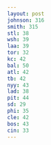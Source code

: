 ```yaml
---
layout: post
johnson: 316
smith: 315
stl: 38
wsh: 39
laa: 39
tor: 32
kc: 42
bal: 50
atl: 42
tb: 42
nyy: 43
lad: 38
pit: 44
sd: 29
phi: 35
cle: 42
bos: 43
cin: 33
---
```

